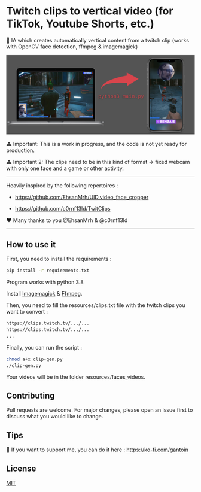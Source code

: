# Twitch clips to vertical video (for TikTok, Youtube Shorts, etc.)
🤖 IA which creates automatically vertical content from a twitch clip (works with OpenCV face detection, ffmpeg & imagemagick)

![](demo.png)

⚠️ Important: This is a work in progress, and the code is not yet ready for production.

⚠️ Important 2: The clips need to be in this kind of format → fixed webcam with only one face and a game or other activity.

---

Heavily inspired by the following repertoires :

- https://github.com/EhsanMrh/UID.video_face_cropper

- https://github.com/c0rnf13ld/TwitClips

♥️ Many thanks to you @EhsanMrh & @c0rnf13ld

---

## How to use it
First, you need to install the requirements :
```bash
pip install -r requirements.txt
```

Program works with python 3.8

Install [Imagemagick](https://imagemagick.org/script/install-source.php) & [Ffmpeg](https://ffmpeg.org/download.html).

Then, you need to fill the resources/clips.txt file with the twitch clips you want to convert :
```bash
https://clips.twitch.tv/.../...
https://clips.twitch.tv/.../...
...
```

Finally, you can run the script :
```bash
chmod a+x clip-gen.py
./clip-gen.py
```

Your videos will be in the folder resources/faces_videos.

## Contributing
Pull requests are welcome. For major changes, please open an issue first to discuss what you would like to change.

## Tips
💌 If you want to support me, you can do it here : https://ko-fi.com/gantoin

## License
[MIT](https://choosealicense.com/licenses/mit/)
